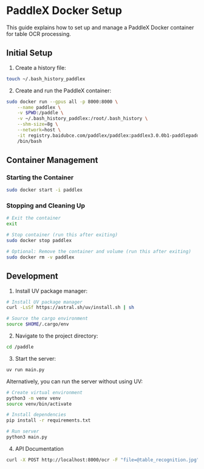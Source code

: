 # PaddleX Docker Setup

This guide explains how to set up and manage a PaddleX Docker container for table OCR processing.

## Initial Setup

1. Create a history file:
```bash
touch ~/.bash_history_paddlex
```

2. Create and run the PaddleX container:
```bash
sudo docker run --gpus all -p 8000:8000 \
    --name paddlex \
    -v $PWD:/paddle \
    -v ~/.bash_history_paddlex:/root/.bash_history \
    --shm-size=8g \
    --network=host \
    -it registry.baidubce.com/paddlex/paddlex:paddlex3.0.0b1-paddlepaddle3.0.0b1-gpu-cuda12.3-cudnn9.0-trt8.6 \
    /bin/bash
```

## Container Management

### Starting the Container
```bash
sudo docker start -i paddlex
```

### Stopping and Cleaning Up
```bash
# Exit the container
exit

# Stop container (run this after exiting)
sudo docker stop paddlex

# Optional: Remove the container and volume (run this after exiting)
sudo docker rm -v paddlex
```

## Development

1. Install UV package manager:
```bash
# Install UV package manager
curl -LsSf https://astral.sh/uv/install.sh | sh

# Source the cargo environment
source $HOME/.cargo/env
```

2. Navigate to the project directory:
```bash
cd /paddle
```

3. Start the server:
```bash
uv run main.py
```

Alternatively, you can run the server without using UV:
```bash
# Create virtual environment
python3 -m venv venv
source venv/bin/activate

# Install dependencies
pip install -r requirements.txt

# Run server
python3 main.py
```

4. API Documentation

```bash
curl -X POST http://localhost:8000/ocr -F "file=@table_recognition.jpg"
```
